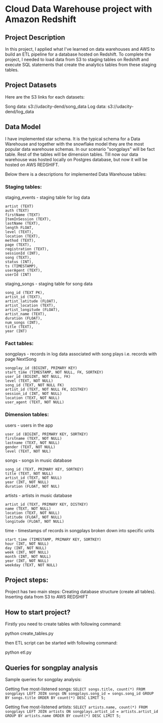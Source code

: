 # Cloud Data Warehouse project with Amazon Redshift

## Project Description

In this project, I applied what I've learned on data warehouses and AWS to build an ETL pipeline for a database hosted on Redshift. To complete the project, I needed to load data from S3 to staging tables on Redshift and execute SQL statements that create the analytics tables from these staging tables.

## Project Datasets

Here are the S3 links for each datasets:

Song data: s3://udacity-dend/song_data
Log data: s3://udacity-dend/log_data

## Data Model

I have implemented star schema. It is the typical schema for a Data Warehouse and together with the snowflake model they are the most popular data warehouse schemas. In our scenario "songplays" will be fact table. Rest of the tables will be dimension tables. Till now our data warehouse was hosted locally on Postgres database, but now it will be hosted on AWS REDSHIFT.

Below there is a descriptions for implemented Data Warehouse tables:

### Staging tables:

staging_events - staging table for log data
```
artist (TEXT)
auth (TEXT)
firstName (TEXT)
ItemInSession (TEXT),
lastName (TEXT),
length FLOAT,
level (TEXT),
location (TEXT),
method (TEXT),
page (TEXT),
registration (TEXT),
sessionId (INT),
song (TEXT),
status (INT),
ts (TIMESTAMP),
userAgent (TEXT),
userId (INT)
```
staging_songs - staging table for song data
```
song_id (TEXT PK),
artist_id (TEXT),
artist_latitude (FLOAT),
artist_location (TEXT),
artist_longitude (FLOAT),
artist_name (TEXT),
duration (FLOAT),
num_songs (INT),
title (TEXT),
year (INT)
```
### Fact tables:
songplays - records in log data associated with song plays i.e. records with page NextSong
```
songplay_id (BIGINT, PRIMARY KEY)
start_time (TIMESTAMP, NOT NULL, FK, SORTKEY)
user_id (BIGINT, NOT NULL, FK)
level (TEXT, NOT NULL)
song_id (TEXT, NOT NULL FK)
artist_id (TEXT, NOT NULL FK, DISTKEY)
session_id (INT, NOT NULL)
location (TEXT, NOT NULL)
user_agent (TEXT, NOT NULL)
```
### Dimension tables:
users - users in the app
```
user_id (BIGINT, PRIMARY KEY, SORTKEY)
firstname (TEXT, NOT NULL)
lastname (TEXT, NOT NULL)
gender (TEXT, NOT NULL)
level (TEXT, NOT NUL)
```
songs - songs in music database
```
song_id (TEXT, PRIMARY KEY, SORTKEY)
title (TEXT, NOT NULL)
artist_id (TEXT, NOT NULL)
year (INT, NOT NULL)
duration (FLOAT, NOT NUL)
```
artists - artists in music database
```
artist_id (TEXT, PRIMARY KEY, DISTKEY)
name (TEXT, NOT NULL)
location (TEXT, NOT NULL)
latitude (FLOAT, NOT NULL)
longitude (FLOAT, NOT NULL)
```
time - timestamps of records in songplays broken down into specific units
```
start_time (TIMESTAMP, PRIMARY KEY, SORTKEY)
hour (INT, NOT NULL)
day (INT, NOT NULL)
week (INT, NOT NULL)
month (INT, NOT NULL)
year (INT, NOT NULL)
weekday (TEXT, NOT NULL)
```

## Project steps:

Project has two main steps:
Creating database structure (create all tables).
Inserting data from S3 to AWS REDSHIFT

## How to start project?

Firstly you need to create tables with following command:

python create_tables.py

then ETL script can be started with following command:

python etl.py


## Queries for songplay analysis

Sample queries for songplay analysis:

Getting five most-listened songs:
```SELECT songs.title, count(*) FROM songplays LEFT JOIN songs ON songplays.song_id = songs.song_id GROUP BY songs.title ORDER BY count(*) DESC LIMIT 5;```

Getting five most-listened artists:
```SELECT artists.name, count(*) FROM songplays LEFT JOIN artists ON songplays.artist_id = artists.artist_id GROUP BY artists.name ORDER BY count(*) DESC LIMIT 5;```
